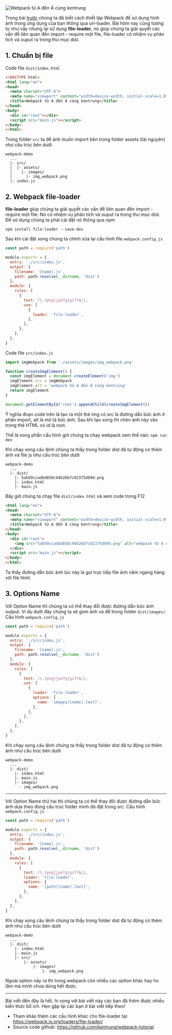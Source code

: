 ![Webpack từ A đến Á cùng kentrung](https://images.viblo.asia/2090b88e-6ec0-49fe-b677-65e927fafc2e.png) 

Trong bài [trước](https://viblo.asia/p/webpack-tu-a-den-a-webpack-url-loader-L4x5x3MqlBM) chúng ta đã biết cách thiết lập Webpack để sử dụng hình ảnh trong ứng dụng của bạn thông qua url-loader. Bài hôm nay cũng tương tự như vậy nhưng lại sử dụng **file-loader**, nó giúp chúng ta giải quyết các vấn đề liên quan đến import - require một file, file-loader có nhiệm vụ phân tích và ouput ra trong thư mục dist.

## 1. Chuẩn bị file
Code file `dist/index.html` 
```html
<!DOCTYPE html>
<html lang="en">
<head>
  <meta charset="UTF-8">
  <meta name="viewport" content="width=device-width, initial-scale=1.0">
  <title>Webpack từ A đến Á cùng kentrung</title>
</head>
<body>
  <div id="root"></div>
  <script src="main.js"></script>
</body>
</html>
```
Trong folder `src` ta để ảnh muốn import bên trong folder assets (tài nguyên) như cấu trúc bên dưới
```
webpack-demo
  ...
  |- src/
  |  |- assets/
  |    |- images/
  |      |- img_webpack.png
  |- index.js 
```

## 2. Webpack file-loader

**file-loader** giúp chúng ta giải quyết các vấn đề liên quan đến import - require một file. Nó có nhiệm vụ phân tích và ouput ra trong thư mục dist. Để sử dụng chúng ta phải cài đặt nó thông qua npm
```
npm install file-loader --save-dev
```

Sau khi cài đặt xong chúng ta chỉnh sửa lại cấu hình file `webpack.config.js`
```js
const path = require('path')

module.exports = {
  entry: './src/index.js',
  output: {
    filename: '[name].js',
    path: path.resolve(__dirname, 'dist')
  },
  module: {
    rules: [
      {
        test: /\.(png|jpe?g|gif)$/i,
        use: [
          {
            loader: 'file-loader',
          },
        ],
      },
    ],
  },
}
```

Code file `src/index.js`
```js
import imgWebpack from './assets/images/img_webpack.png'

function createImgElement() {
  const imgElement = document.createElement('img')
  imgElement.src = imgWebpack
  imgElement.alt = 'webpack từ A đến Á cùng kentrung'
  return imgElement
}

document.getElementById('root').appendChild(createImgElement())
```
Ý nghĩa đoạn code trên là tạo ra một thẻ img có src là đường dẫn bức ảnh ở phần import, alt là mô tả bức ảnh. Sau khi tạo xong thì chèn ảnh này vào trong thẻ HTML có id là root.

Thế là xong phần cấu hình giờ chúng ta chạy webpack xem thế nào: `npm run dev`

Khi chạy xong câu lệnh chúng ta thấy trong folder dist đã tự động có thêm ảnh và file js như cấu trúc bên dưới
```
webpack-demo
  ...
  |- dist/
    |- 5ab50ccadbd858c94b26bfc82375d89d.png
    |- index.html
    |- main.js
```
Bây giờ chúng ta chạy file `dist/index.html` và xem code trong F12
```html
<html lang="en">
<head>
  <meta charset="UTF-8">
  <meta name="viewport" content="width=device-width, initial-scale=1.0">
  <title>Webpack từ A đến Á cùng kentrung</title>
</head>
<body>
  <div id="root">
    <img src="5ab50ccadbd858c94b26bfc82375d89d.png" alt="webpack từ A đến Á cùng kentrung">
  </div>
  <script src="main.js"></script>
</body>
</html>
```
Ta thấy đường dẫn bức ảnh lúc này là gọi trực tiếp file ảnh nằm ngang hàng với file html.

## 3. Options Name
Với Option Name  thì chúng ta có thể thay đổi được đường dẫn bức ảnh output. Ví dụ dưới đây chúng ta sẽ gom ảnh và để trong folder `dist/images/`. Cấu hình `webpack.config.js`
```js
const path = require('path')

module.exports = {
  entry: './src/index.js',
  output: {
    filename: '[name].js',
    path: path.resolve(__dirname, 'dist')
  },
  module: {
    rules: [
      {
        test: /\.(png|jpe?g|gif)$/i,
        use: [
          {
            loader: 'file-loader',
            options: {
              name: 'images/[name].[ext]',
            },
          },
        ],
      },
    ],
  },
}
```
Khi chạy xong câu lệnh chúng ta thấy trong folder dist đã tự động có thêm ảnh như cấu trúc bên dưới
```
webpack-demo
  ...
  |- dist/
    |- index.html
    |- main.js
    |- images/
      - img_webpack.png
```


-----


Với Option Name thứ hai thì chúng ta có thể thay đổi được đường dẫn bức ảnh dựa theo đúng cấu trúc folder mình đã đặt trong src. Cấu hình `webpack.config.js`
```js
const path = require('path')

module.exports = {
  entry: './src/index.js',
  output: {
    filename: '[name].js',
    path: path.resolve(__dirname, 'dist')
  },
  module: {
    rules: [
      {
        test: /\.(png|jpe?g|gif)$/i,
        loader: 'file-loader',
        options: {
          name: '[path][name].[ext]',
        },
      },
    ],
  },
}
```

Khi chạy xong câu lệnh chúng ta thấy trong folder dist đã tự động có thêm ảnh như cấu trúc bên dưới
```
webpack-demo
  ...
  |- dist/
    |- index.html
    |- main.js
    |- src/
        |- assets/
            |- images/
                |- img_webpack.png
```

Ngoài option này ra thì trong webpack còn nhiều các option khác hay ho lắm mà mình chưa dùng hết được. 


-----


Bài viết đến đây là hết, hi vọng với bài viết này các bạn đã thêm được nhiều kiến thức bổ ích. Hẹn gặp lại các bạn ở bài viết tiếp theo!

* Tham khảo thêm các cấu hình khác cho file-loader tại: https://webpack.js.org/loaders/file-loader/
* Source code github: https://github.com/kentrung/webpack-tutorial